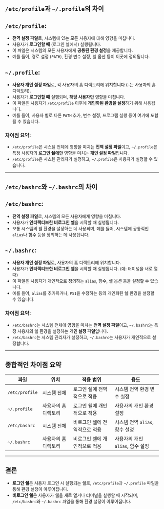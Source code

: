 ## `/etc/profile`과 `~/.profile`의 차이

## `/etc/profile`:
- **전역 설정 파일**로, 시스템에 있는 모든 사용자에 대해 영향을 미칩니다.
- 사용자가 **로그인할 때** (로그인 쉘에서) 실행됩니다.
- 이 파일은 시스템의 모든 사용자에게 **공통된 환경 설정**을 제공합니다.
- 예를 들어, 경로 설정 (`PATH`), 환경 변수 설정, 쉘 옵션 등이 이곳에 정의됩니다.

## `~/.profile`:
- **사용자 개인 설정 파일**로, 각 사용자의 홈 디렉토리에 위치합니다 (`~`는 사용자의 홈 디렉토리).
- 사용자가 **로그인할 때** 실행되며, **해당 사용자만** 영향을 미칩니다.
- 이 파일은 사용자가 `/etc/profile` 이후에 **개인화된 환경을 설정**하기 위해 사용됩니다.
- 예를 들어, 사용자 별로 다른 `PATH` 추가, 변수 설정, 프로그램 실행 등이 여기에 포함될 수 있습니다.

### 차이점 요약:
- `/etc/profile`은 시스템 전체에 영향을 미치는 **전역 설정 파일**이고, `~/.profile`은 특정 사용자의 **로그인 쉘에만** 영향을 미치는 **개인 설정 파일**입니다.
- `/etc/profile`은 시스템 관리자가 설정하고, `~/.profile`은 사용자가 설정할 수 있습니다.

---

## `/etc/bashrc`와 `~/.bashrc`의 차이

## `/etc/bashrc`:
- **전역 설정 파일**로, 시스템의 모든 사용자에게 영향을 미칩니다.
- 사용자가 **인터랙티브한 비로그인 쉘**을 시작할 때 실행됩니다.
- 보통 시스템의 쉘 환경을 설정하는 데 사용되며, 예를 들어, 시스템에 공통적인 `alias`나 함수 등을 정의하는 데 사용됩니다.

## `~/.bashrc`:
- **사용자 개인 설정 파일**로, 사용자의 홈 디렉토리에 위치합니다.
- 사용자가 **인터랙티브한 비로그인 쉘**을 시작할 때 실행됩니다. (예: 터미널을 새로 열 때)
- 이 파일은 사용자가 개인적으로 정의하는 `alias`, 함수, 쉘 옵션 등을 설정할 수 있습니다.
- 예를 들어, `alias`를 추가하거나, `PS1`을 수정하는 등의 개인화된 쉘 환경을 설정할 수 있습니다.

### 차이점 요약:
- `/etc/bashrc`는 시스템 전체에 영향을 미치는 **전역 설정 파일**이고, `~/.bashrc`는 특정 사용자의 쉘 환경을 설정하는 **개인 설정 파일**입니다.
- `/etc/bashrc`는 시스템 관리자가 설정하고, `~/.bashrc`는 사용자가 개인적으로 설정합니다.

---

## 종합적인 차이점 요약

| 파일            | 위치               | 적용 범위                      | 용도 |
|----------------|--------------------|-------------------------------|------|
| `/etc/profile`  | 시스템 전체        | 로그인 쉘에 전역적으로 적용    | 시스템 전역 환경 변수 설정 |
| `~/.profile`    | 사용자의 홈 디렉토리 | 로그인 쉘에 개인적으로 적용    | 사용자의 개인 환경 설정 |
| `/etc/bashrc`   | 시스템 전체        | 비로그인 쉘에 전역적으로 적용  | 시스템 전역 `alias`, 함수 설정 |
| `~/.bashrc`     | 사용자의 홈 디렉토리 | 비로그인 쉘에 개인적으로 적용  | 사용자의 개인 `alias`, 함수 설정 |

---

## 결론
- **로그인 쉘**은 사용자 로그인 시 실행되는 쉘로, `/etc/profile`과 `~/.profile` 파일을 통해 환경 설정이 이루어집니다.
- **비로그인 쉘**은 사용자가 쉘을 새로 열거나 터미널을 실행할 때 시작되며, `/etc/bashrc`와 `~/.bashrc` 파일을 통해 환경 설정이 이루어집니다.
